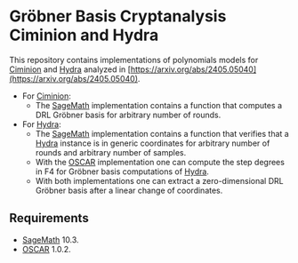 # Gröbner Basis Cryptanalysis Ciminion and Hydra
This repository contains implementations of polynomials models for [Ciminion](https://doi.org/10.1007/978-3-030-77886-6_1) and [Hydra](https://doi.org/10.1007/978-3-031-30634-1_9) analyzed in [https://arxiv.org/abs/2405.05040](https://arxiv.org/abs/2405.05040).

- For [Ciminion](https://doi.org/10.1007/978-3-030-77886-6_1):
    - The [SageMath](https://www.sagemath.org/) implementation contains a function that computes a DRL Gröbner basis for arbitrary number of rounds.
- For [Hydra](https://doi.org/10.1007/978-3-031-30634-1_9):
    - The [SageMath](https://www.sagemath.org/) implementation contains a function that verifies that a [Hydra](https://doi.org/10.1007/978-3-031-30634-1_9) instance is in generic coordinates for arbitrary number of rounds and arbitrary number of samples.
    - With the [OSCAR](https://www.oscar-system.org/) implementation one can compute the step degrees in F4 for Gröbner basis computations of [Hydra](https://doi.org/10.1007/978-3-031-30634-1_9).
    - With both implementations one can extract a zero-dimensional DRL Gröbner basis after a linear change of coordinates.

## Requirements
- [SageMath](https://www.sagemath.org/) 10.3.
- [OSCAR](https://www.oscar-system.org/) 1.0.2.
